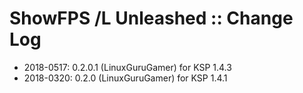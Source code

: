 # ShowFPS /L Unleashed :: Change Log

* 2018-0517: 0.2.0.1 (LinuxGuruGamer) for KSP 1.4.3
* 2018-0320: 0.2.0 (LinuxGuruGamer) for KSP 1.4.1
